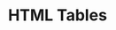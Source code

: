---
layout: layouts/article.njk
eleventyNavigation:
  key: html_tables
  parent: Home
base_styles_path: ../../css/base.css
background_path: ../../img/background.jpg
css_path_prefix: ../..
tags: html
title: HTML Tables
---